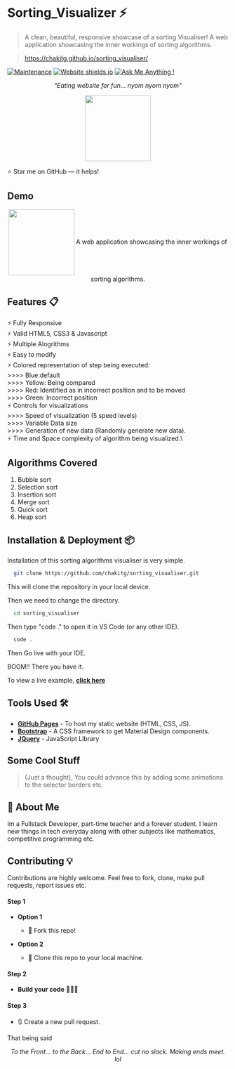 # Sorting_Visualizer ⚡️ 

> A clean, beautiful, responsive showcase of a sorting Visualiser! A web application showcasing the inner workings of sorting algorithms.

> https://chakitg.github.io/sorting_visualiser/


[![Maintenance](https://img.shields.io/badge/maintained-yes-green.svg)](https://github.com//chakitg/chakitg.github.io/)
[![Website shields.io](https://img.shields.io/badge/website-up-yellow)](http://chakitg.github.io/)
[![Ask Me Anything !](https://img.shields.io/badge/ask%20me-linkedin-1abc9c.svg)](https://www.linkedin.com/in/chakit-gupta/)
<!-- [![License](http://img.shields.io/:license-mit-blue.svg?style=flat-square)](http://badges.mit-license.org) -->

_<p align="center">"Eating website for fun... nyom nyom nyom"</p>_

<div align="center" style="text-align:center; margin:auto;">
<img align="center" src="https://i.imgur.com/EgCvXyK.png" width="150"/>
</div>

:star: Star me on GitHub — it helps!

## Demo

<div align="center" style="text-align:center; margin:auto;">
<img align="center" src="./images/Visualize Sorting Algo - Google Chrome 2021-05-21 20-21-08" width="150"/>
    A web application showcasing the inner workings of sorting algorithms.
</div>


## Features 📋
⚡️ Fully Responsive\
⚡️ Valid HTML5, CSS3 & Javascript\
⚡️ Multiple Alogrithms\
⚡️ Easy to modify\
⚡️ Colored representation of step being executed:\
\>>>> Blue:default\
\>>>> Yellow: Being compared\
\>>>> Red: Identified as in incorrect position and to be moved\
\>>>> Green: Incorrect position\
⚡ Controls for visualizations\
\>>>> Speed of visualization (5 speed levels)\
\>>>> Variable Data size\
\>>>> Generation of new data (Randomly generate new data).\
⚡️ Time and Space complexity of algorithm being visualized.\


## Algorithms Covered
1) Bubble sort
2) Selection sort
3) Insertion sort
4) Merge sort
5) Quick sort
6) Heap sort

## Installation & Deployment 📦

Installation of this sorting algorithms visualiser is very simple. 

```bash
  git clone https://github.com/chakitg/sorting_visualiser.git
```
This will clone the repository in your local device.

Then we need to change the directory.

```bash
  cd sorting_visualiser
```

Then type "code ." to open it in VS Code (or any other IDE).
```bash
  code .
```

Then Go live with your IDE.

BOOM!! There you have it.

To view a live example, **[click here](https://chakitg.github.io/sorting_visualiser/)**

## Tools Used 🛠️
* [<b>GitHub Pages</b>](https://github.com/chakitg/sorting_visualiser/settings/pages) - To host my static website (HTML, CSS, JS).
* [<b>Bootstrap</b>](https://getbootstrap.com/) - A CSS framework to get Material Design components.
* [<b>JQuery</b>](https://jquery.com/) - JavaScript Library

## Some Cool Stuff

> (Just a thought), You could advance this by adding some animations to the selector borders etc.

## 🚀 About Me
Im a Fullstack Developer, part-time teacher and a forever student. I learn new things in tech everyday along with other subjects like mathematics, competitive programming etc.

## Contributing 💡

Contributions are highly welcome. Feel free to fork, clone, make pull requests, report issues etc.

#### Step 1

- **Option 1**
    - 🍴 Fork this repo!

- **Option 2**
    - 👯 Clone this repo to your local machine.


#### Step 2

- **Build your code** 🔨🔨🔨

#### Step 3

- 🔃 Create a new pull request.


That being said
_<p align="center">To the Front... to the Back... End to End... cut no slack. Making ends meet. lol</p>_
